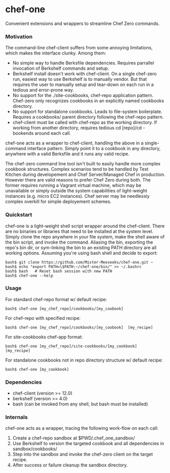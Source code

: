 # chef-one
Convenient extensions and wrappers to streamline Chef Zero commands.

### Motivation

The command-line chef-client suffers from some annoying limitations, which makes the interface clunky. Among them:

* No simple way to handle Berksfile dependencies. Requires parrallel invocation of Berkshelf commands and setup.
* Berkshelf install doesn't work with chef-client. On a single chef-zero run, easiest way to use Berkshelf is to manually vendor. But that requires the user to manually setup and tear-down on each run in a tedious and error-prone way.  
* No support for the ./site-cookbooks, chef-repo application pattern. Chef-zero only recognizes cookbooks in an explicitly
named cookbooks directory.
* No support for standalone cookbooks. Leads to file-system boilerplate. Requires a cookbooks/ parent directory following the chef-repo pattern.
* chef-client must be called with chef-repo as the working directory. If working from another directory, requires tedious cd [repo]/cd - bookends around each call.

chef-one acts as a wrapper to chef-client, handling the above in a single-command interface pattern. Simply point it to a 
cookbook in any directory, anywhere with a valid Berksfile and it runs any valid recipe.

The chef-zero command line tool isn't built to easily handle more complex cookbook structures. Complex scenarios tend to be
handled by Test Kitchen during developement and Chef Server/Managed Chef in production. However there are valid reasons to 
prefer Chef Zero during both. The former requires running a Vagrant virtual machine, which may be unavailable or simply 
outside the system capabilities of light-weight instances (e.g. micro EC2 instances). Chef server may be needlessly complex
overkill for simple deployement schemes.

### Quickstart

chef-one is a light-weight shell script wrapper around the chef-client. There are no binaries or libraries that need to be
installed at the system level. Simply clone the repo anywhere in your file system, make the shell aware of the bin script, and invoke the command. Aliasing the bin, exporting the repo's bin dir, or sym-linking the bin to an existing PATH directory are all working options. Assuming you're using bash shell and decide to export:

```
bash$ git clone https://github.com/Mister-Meeseeks/chef-one.git ~
bash$ echo "export PATH=\$PATH:~/chef-one/bin/" >> ~/.bashrc
bash$ bash   # Reset bash session with new PATH
bash$ chef-one --help
```

### Usage

For standard chef-repo format w/ default recipe:

    bash$ chef-one [my_chef_repo]/cookbooks/[my_coobook]

For chef-repo with specified recipe:
    
    bash$ chef-one [my_chef_repo]/cookbooks/[my_coobook]  [my_recipe]

For site-cookbooks chef-app format:

    bash$ chef-one [my_chef_repo]/site-cookbooks/[my_cookbook]  [my_recipe]

For standalone cookbooks not in repo directory structure w/ default recipe:

    bash$ chef-one [my_cookbook]

### Dependencies

* chef-client (version >= 12.0)
* berkshelf (version >= 4.0)
* bash (can be invoked from any shell, but bash must be installed)

### Internals

chef-one acts as a wrapper, tracing the following work-flow on each call:

1. Create a chef-repo sandbox at $PWD/.chef_one_sandbox/
2. Use Berkshelf to version the targeted cookbook and all dependencies in sandbox/cookbooks/
3. Step into the sandbox and invoke the chef-zero client on the target recipe.
4. After success or failure cleanup the sandbox directory.
